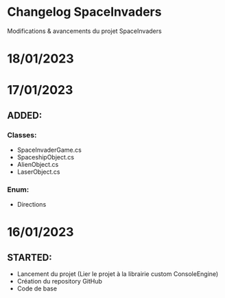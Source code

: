 # Changelog SpaceInvaders
Modifications & avancements du projet SpaceInvaders

# 18/01/2023

# 17/01/2023
## ADDED:
### Classes:
- SpaceInvaderGame.cs
- SpaceshipObject.cs
- AlienObject.cs
- LaserObject.cs
### Enum:
- Directions

# 16/01/2023
## STARTED:
- Lancement du projet (Lier le projet à la librairie custom ConsoleEngine)
- Création du repository GitHub
- Code de base
